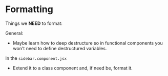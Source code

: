 # Formatting

Things we **NEED** to format:



General:

- Maybe learn how to deep destructure so in functional components you won't need to define destructured variables.

In the `sidebar.component.jsx`

- Extend it to a class component and, if need be, format it.